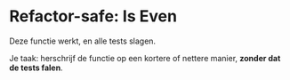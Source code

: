 # Refactor-safe: Is Even

Deze functie werkt, en alle tests slagen.

Je taak: herschrijf de functie op een kortere of nettere manier, **zonder dat de tests falen**.
